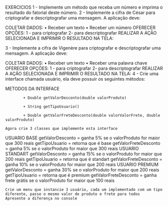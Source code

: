 EXERCICIOS
1 - Implemente um método que receba um número e imprima o resultado do fatorial deste número.
2 - Implemente a cifra de César para criptografar e descriptografar uma mensagem.
    A aplicação deve:
        
COLETAR DADOS:
          • Receber um texto
          • Receber um número
OFERECER OPÇÕES:
        1 - para criptografar
        2- para descriptografar
REALIZAR A AÇÃO SELECIONADA E IMPRIMIR O RESULTADO NA TELA:

3 -  Implemente a cifra de Vigenère para criptografar e descriptografar uma mensagem.
    A aplicação deve:
        
COLETAR DADOS:
          • Receber um texto
          • Receber uma palavra chave
OFERECER OPÇÕES:
        1 - para criptografar
        2- para descriptografar
REALIZAR A AÇÃO SELECIONADA E IMPRIMIR O RESULTADO NA TELA:
4 - Crie uma interface chamada usuário, ela deve possuir os seguintes métodos:
        
METODOS DA INTERFACE

            + Double getValorDesconto(double valorProduto)

            + String getTipoUsuario()

            + Double getValorFreteDesconto(double valorValorFrete, double valorProduto)

    Agora crie 3 classes que implemente esta interface
USUARIO BASE
  getValorDesconto = ganha 5% se o valorProduto for maior que 300 reais
  getTipoUsuario = retorna que é base
  getValorFreteDesconto = ganha 5% se o valorProduto for maior que 300 reais
USUARIO STANDART
  getValorDesconto = ganha 15% se o valorProduto for maior que 200 reais
  getTipoUsuario = retorna que é standart
  getValorFreteDesconto = ganha 10% se o valorProduto for maior que 200 reais
USUARIO PREMIUM
  getValorDesconto = ganha 30% se o valorProduto for maior que 200 reais
  getTipoUsuario = retorna que é premium
  getValorFreteDesconto = ganha frete grátis se o valorProduto for maior que 100 reais

    Crie um menu que instancie 3 usuário, cada um implementado com um tipo diferente, passe o mesmo valor de produto e frete para todos    Apresente a diferença no console 
